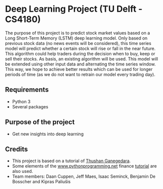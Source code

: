# Deep Learning Project (TU Delft - CS4180)
The purpose of this project is to predict stock market values based on a Long Short-Term Memory (LSTM) deep learning model. Only based on previous stock data (no news events will be considered), this time series model will predict whether a certain stock will rise or fall in the near future. This algorithm could help traders during the decision when to buy, keep or sell their stocks. As basis, an existing algorithm will be used. This model will be extended using other input data and alternating the time series window. This way, we hope to achieve better results which can be used for longer periods of time (as we do not want to retrain our model every trading day).

## Requirements
- Python 3
- Several packages

## Purpose of the project
- Get new insights into deep learning

## Credits
- This project is based on a tutorial of [Thushan Ganegedara](https://www.datacamp.com/community/tutorials/lstm-python-stock-market).
- Some elements of the www.pythonprogramming.net finance [tutorial](https://pythonprogramming.net/getting-stock-prices-python-programming-for-finance/) are also used.
- Team members: Daan Cuppen, Jeff Maes, Isaac Seminck, Benjamin De Bosscher and Kipras Paliušis
